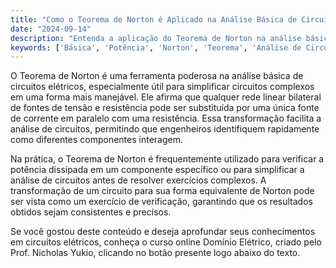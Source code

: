 ```yaml
---
title: "Como o Teorema de Norton é Aplicado na Análise Básica de Circuitos?"
date: "2024-09-14"
description: "Entenda a aplicação do Teorema de Norton na análise básica de circuitos elétricos."
keywords: ['Básica', 'Potência', 'Norton', 'Teorema', 'Análise de Circuitos']
---
```


O Teorema de Norton é uma ferramenta poderosa na análise básica de circuitos elétricos, especialmente útil para simplificar circuitos complexos em uma forma mais manejável. Ele afirma que qualquer rede linear bilateral de fontes de tensão e resistência pode ser substituída por uma única fonte de corrente em paralelo com uma resistência. Essa transformação facilita a análise de circuitos, permitindo que engenheiros identifiquem rapidamente como diferentes componentes interagem.

Na prática, o Teorema de Norton é frequentemente utilizado para verificar a potência dissipada em um componente específico ou para simplificar a análise de circuitos antes de resolver exercícios complexos. A transformação de um circuito para sua forma equivalente de Norton pode ser vista como um exercício de verificação, garantindo que os resultados obtidos sejam consistentes e precisos.

Se você gostou deste conteúdo e deseja aprofundar seus conhecimentos em circuitos elétricos, conheça o curso online Domínio Elétrico, criado pelo Prof. Nicholas Yukio, clicando no botão presente logo abaixo do texto.